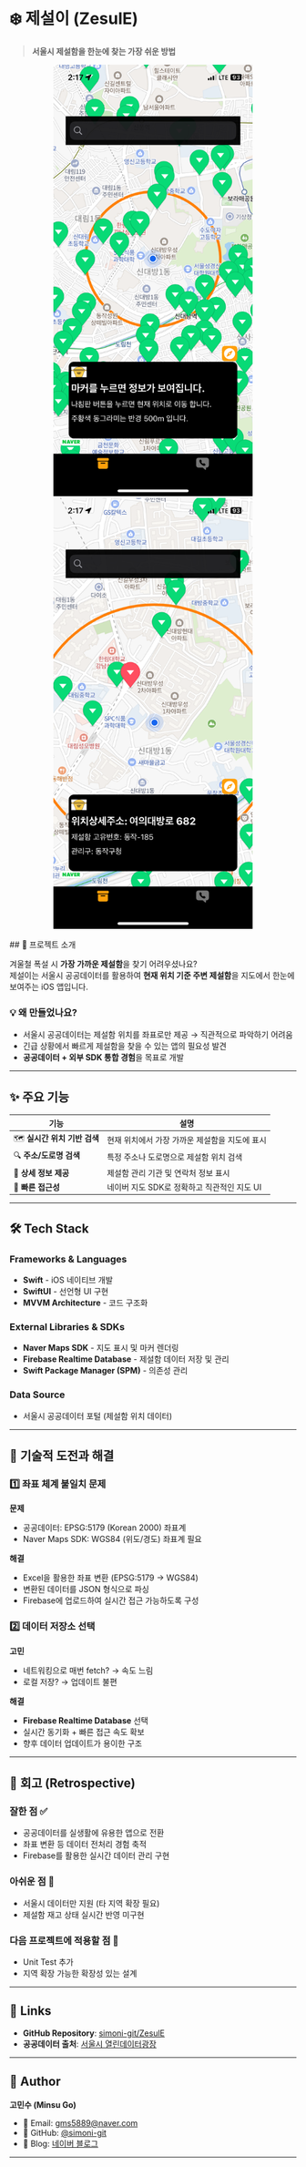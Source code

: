 # ❄️ 제설이 (ZesulE)

> **서울시 제설함을 한눈에 찾는 가장 쉬운 방법**
<p align="center">
  <img src="screenshots/main.png" width="350">
  <img src="screenshots/search.png" width="350">
</p>
## 📖 프로젝트 소개

겨울철 폭설 시 **가장 가까운 제설함**을 찾기 어려우셨나요?  
제설이는 서울시 공공데이터를 활용하여 **현재 위치 기준 주변 제설함**을 지도에서 한눈에 보여주는 iOS 앱입니다.

### 💡 왜 만들었나요?
- 서울시 공공데이터는 제설함 위치를 좌표로만 제공 → 직관적으로 파악하기 어려움
- 긴급 상황에서 빠르게 제설함을 찾을 수 있는 앱의 필요성 발견
- **공공데이터 + 외부 SDK 통합 경험**을 목표로 개발

---

## ✨ 주요 기능

| 기능 | 설명 |
|------|------|
| 🗺️ **실시간 위치 기반 검색** | 현재 위치에서 가장 가까운 제설함을 지도에 표시 |
| 🔍 **주소/도로명 검색** | 특정 주소나 도로명으로 제설함 위치 검색 |
| 📍 **상세 정보 제공** | 제설함 관리 기관 및 연락처 정보 표시 |
| 🚀 **빠른 접근성** | 네이버 지도 SDK로 정확하고 직관적인 지도 UI |

---

## 🛠 Tech Stack

### **Frameworks & Languages**
- **Swift** - iOS 네이티브 개발
- **SwiftUI** - 선언형 UI 구현
- **MVVM Architecture** - 코드 구조화

### **External Libraries & SDKs**
- **Naver Maps SDK** - 지도 표시 및 마커 렌더링
- **Firebase Realtime Database** - 제설함 데이터 저장 및 관리
- **Swift Package Manager (SPM)** - 의존성 관리

### **Data Source**
- 서울시 공공데이터 포털 (제설함 위치 데이터)

---

## 🎯 기술적 도전과 해결

### 1️⃣ **좌표 체계 불일치 문제**

**문제**  
- 공공데이터: EPSG:5179 (Korean 2000) 좌표계
- Naver Maps SDK: WGS84 (위도/경도) 좌표계 필요

**해결**  
- Excel을 활용한 좌표 변환 (EPSG:5179 → WGS84)
- 변환된 데이터를 JSON 형식으로 파싱
- Firebase에 업로드하여 실시간 접근 가능하도록 구성

### 2️⃣ **데이터 저장소 선택**

**고민**  
- 네트워킹으로 매번 fetch? → 속도 느림
- 로컬 저장? → 업데이트 불편

**해결**  
- **Firebase Realtime Database** 선택
- 실시간 동기화 + 빠른 접근 속도 확보
- 향후 데이터 업데이트가 용이한 구조

---

## 💭 회고 (Retrospective)

### 잘한 점 ✅
- 공공데이터를 실생활에 유용한 앱으로 전환
- 좌표 변환 등 데이터 전처리 경험 축적
- Firebase를 활용한 실시간 데이터 관리 구현

### 아쉬운 점 📝
- 서울시 데이터만 지원 (타 지역 확장 필요)
- 제설함 재고 상태 실시간 반영 미구현

### 다음 프로젝트에 적용할 점 🎯
- Unit Test 추가
- 지역 확장 가능한 확장성 있는 설계

---

## 🔗 Links

- **GitHub Repository**: [simoni-git/ZesulE](https://github.com/simoni-git/ZesulE)
- **공공데이터 출처**: [서울시 열린데이터광장](https://data.seoul.go.kr/)

---

## 👤 Author

**고민수 (Minsu Go)**
- 📧 Email: gms5889@naver.com
- 💼 GitHub: [@simoni-git](https://github.com/simoni-git)
- 📝 Blog: [네이버 블로그](https://blog.naver.com/gms5889)

---
